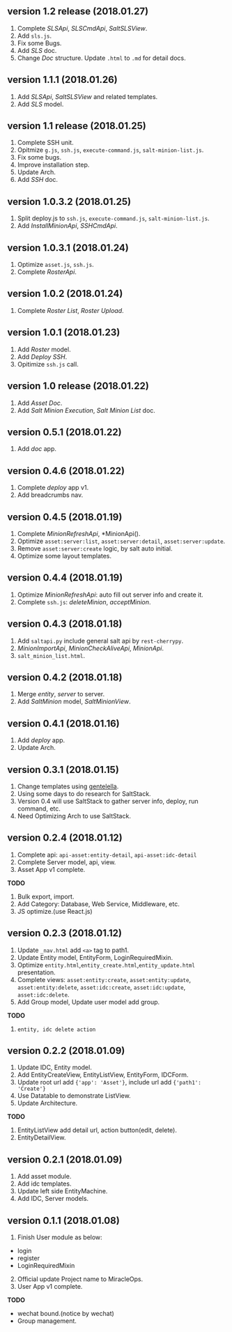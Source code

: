 ## version 1.2 release (2018.01.27)

1. Complete *SLSApi*, *SLSCmdApi*, *SaltSLSView*.
2. Add `sls.js`.
3. Fix some Bugs.
4. Add *SLS* doc.
5. Change *Doc* structure. Update `.html` to `.md` for detail docs.

## version 1.1.1 (2018.01.26)

1. Add *SLSApi*, *SaltSLSView* and related templates.
2. Add *SLS* model.

## version 1.1 release (2018.01.25)

1. Complete SSH unit.
2. Opitmize `g.js`, `ssh.js`, `execute-command.js`, `salt-minion-list.js`.
3. Fix some bugs.
4. Improve installation step.
5. Update Arch.
6. Add *SSH* doc.

## version 1.0.3.2 (2018.01.25)

1. Split deploy.js to `ssh.js`, `execute-command.js`, `salt-minion-list.js`.
2. Add *InstallMinionApi*, *SSHCmdApi*.

## version 1.0.3.1 (2018.01.24)

1. Optimize `asset.js`, `ssh.js`.
2. Complete *RosterApi*.

## version 1.0.2 (2018.01.24)

1. Complete *Roster List*, *Roster Upload*.

## version 1.0.1 (2018.01.23)

1. Add *Roster* model.
2. Add *Deploy SSH*.
3. Opitimize `ssh.js` call.

## version 1.0 release (2018.01.22)

1. Add *Asset Doc*.
2. Add *Salt Minion Execution*, *Salt Minion List* doc. 

## version 0.5.1 (2018.01.22)

1. Add *doc* app.

## version 0.4.6 (2018.01.22)

1. Complete *deploy* app v1.
2. Add breadcrumbs nav.

## version 0.4.5 (2018.01.19)

1. Complete *MinionRefreshApi*, *MinionApi().
2. Optimize `asset:server:list`, `asset:server:detail`, `asset:server:update`.
3. Remove `asset:server:create` logic, by salt auto initial.
4. Optimize some layout templates.

## version 0.4.4 (2018.01.19)

1. Optimize *MinionRefreshApi*: auto fill out server info and create it.
2. Complete `ssh.js`: *deleteMinion*, *acceptMinion*.

## version 0.4.3 (2018.01.18)

1. Add `saltapi.py` include general salt api by `rest-cherrypy`.
2. *MinionImportApi*, *MinionCheckAliveApi*, *MinionApi*.
3. `salt_minion_list.html`.

## version 0.4.2 (2018.01.18)

1. Merge *entity*, *server* to server.
2. Add *SaltMinion* model, *SaltMinionView*.

## version 0.4.1 (2018.01.16)

1. Add *deploy* app.
2. Update Arch.

## version 0.3.1 (2018.01.15)

1. Change templates using [gentelella](https://github.com/puikinsh/gentelella).
2. Using some days to do research for SaltStack.
3. Version 0.4 will use SaltStack to gather server info, deploy, run command, etc.
4. Need Optimizing Arch to use SaltStack.

## version 0.2.4 (2018.01.12)

1. Complete api: `api-asset:entity-detail`, `api-asset:idc-detail`
2. Complete Server model, api, view.
3. Asset App v1 complete.

**TODO**
1. Bulk export, import.
2. Add Category: Database, Web Service, Middleware, etc.
3. JS optimize.(use React.js)

## version 0.2.3 (2018.01.12)

1. Update `_nav.html` add `<a>` tag to path1.
2. Update Entity model, EntityForm, LoginRequiredMixin.
3. Optimize `entity.html`,`entity_create.html`,`entity_update.html` presentation. 
4. Complete views: `asset:entity:create`, `asset:entity:update`, `asset:entity:delete`, `asset:idc:create`, `asset:idc:update`, `asset:idc:delete`.
5. Add Group model, Update user model add group.

**TODO**
1. `entity, idc delete action`

## version 0.2.2 (2018.01.09)

1. Update IDC, Entity model.
2. Add EntityCreateView, EntityListView, EntityForm, IDCForm.
3. Update root url add `{'app': 'Asset'}`, include url add `{'path1': 'Create'}`
4. Use Datatable to demonstrate ListView.
5. Update Architecture.

**TODO**

1. EntityListView add detail url, action button(edit, delete).
2. EntityDetailView.

## version 0.2.1 (2018.01.09)

1. Add asset module.
2. Add idc templates.
3. Update left side EntityMachine.
4. Add IDC, Server models.

## version 0.1.1 (2018.01.08)

1. Finish User module as below:
- login
- register
- LoginRequiredMixin
2. Official update Project name to MiracleOps.
3. User App v1 complete.

**TODO**

- wechat bound.(notice by wechat)
- Group management.